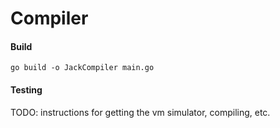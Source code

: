 # Compiler

#### Build

```
go build -o JackCompiler main.go
```

#### Testing

TODO: instructions for getting the vm simulator, compiling, etc.
